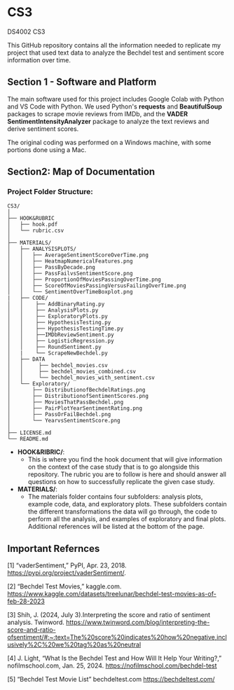 # CS3
DS4002 CS3

This GitHub repository contains all the information needed to replicate my project that used text data to analyze the Bechdel test and sentiment score information over time. 

## Section 1 - Software and Platform

The main software used for this project includes Google Colab with Python and VS Code with Python. We used Python's **requests** and **BeautifulSoup** packages to scrape movie reviews from IMDb, and the **VADER SentimentIntensityAnalyzer** package to analyze the text reviews and derive sentiment scores. 

The original coding was performed on a Windows machine, with some portions done using a Mac.

## Section2: Map of Documentation

### Project Folder Structure: 

```
CS3/
│
├── HOOK&RUBRIC
│   ├── hook.pdf
│   └── rubric.csv 
│
├── MATERIALS/
│   ├── ANALYSISPLOTS/
│   │   ├── AverageSentimentScoreOverTime.png
│   │   ├── HeatmapNumericalFeatures.png
│   │   ├── PassByDecade.png
│   │   ├── PassFailvsSentimentScore.png
│   │   ├── ProportionOfMoviesPassingOverTime.png
│   │   ├── ScoreOfMoviesPassingVersusFailingOverTime.png
│   │   └── SentimentOverTimeBoxplot.png
|   ├── CODE/
│   │    ├── AddBinaryRating.py
│   │    ├── AnalysisPlots.py
│   │    ├── ExploratoryPlots.py
│   │    ├── HypothesisTesting.py
│   │    ├── HypothesisTestingTime.py
│   │    ├──IMDbReviewSentiment.py
│   │    ├── LogisticRegression.py
│   │    ├── RoundSentiment.py
│   |    └── ScrapeNewBechdel.py
│   ├── DATA
│   │     ├── bechdel_movies.csv
│   │     ├── bechdel_movies_combined.csv
│   │     └── bechdel_movies_with_sentiment.csv
│   └── Exploratory/
│       ├── DistributionofBechdelRatings.png
│       ├── DistributionofSentimentScores.png
│       ├── MoviesThatPassBechdel.png
│       ├── PairPlotYearSentimentRating.png
│       ├── PassOrFailBechdel.png
│       └── YearvsSentimentScore.png
│
├── LICENSE.md
└── README.md
```
- **HOOK&RIBRIC/**:
  - This is where you find the hook document that will give information on the context of the case study that is to go alongside this repository. The rubric you are to follow is here and should answer all questions on how to successfully replicate the given case study. 
- **MATERIALS/**:
  - The materials folder contains four subfolders: analysis plots, example code, data, and exploratory plots. These subfolders contain the different transformations the data will go through, the code to perform all the analysis, and examples of exploratory and final plots. Additional references will be listed at the bottom of the page.
 
## Important Refernces

[1] “vaderSentiment,” PyPI, Apr. 23, 2018. https://pypi.org/project/vaderSentiment/.

[2] “Bechdel Test Movies,” kaggle.com.
https://www.kaggle.com/datasets/treelunar/bechdel-test-movies-as-of-feb-28-2023

[3] Shih, J. (2024, July 3).Interpreting the score and ratio of sentiment analysis. Twinword.
https://www.twinword.com/blog/interpreting-the-score-and-ratio-ofsentiment/#:~:text=The%20score%20indicates%20how%20negative,inclusively%2C%20we%20tag%20as%20neutral

[4] J. Light, “What Is the Bechdel Test and How Will It Help Your Writing?,” nofilmschool.com, 
Jan. 25, 2024. https://nofilmschool.com/bechdel-test

[5] “Bechdel Test Movie List” bechdeltest.com
https://bechdeltest.com/
